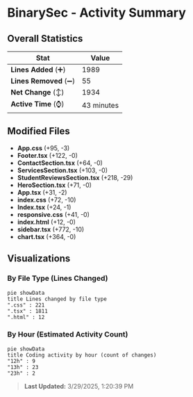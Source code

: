 # BinarySec - Activity Summary 

## Overall Statistics

| Stat                   | Value                                                             |
| ---------------------- | ----------------------------------------------------------------- |
| **Lines Added** (➕)   | 1989                                          |
| **Lines Removed** (➖) | 55                                        |
| **Net Change** (↕)    | 1934                |
| **Active Time** (⌚)   | 43 minutes |


## Modified Files
- **App.css** (+95, -3)
- **Footer.tsx** (+122, -0)
- **ContactSection.tsx** (+64, -0)
- **ServicesSection.tsx** (+103, -0)
- **StudentReviewsSection.tsx** (+218, -29)
- **HeroSection.tsx** (+71, -0)
- **App.tsx** (+31, -2)
- **index.css** (+72, -10)
- **Index.tsx** (+24, -1)
- **responsive.css** (+41, -0)
- **index.html** (+12, -0)
- **sidebar.tsx** (+772, -10)
- **chart.tsx** (+364, -0)

## Visualizations

### By File Type (Lines Changed)

```mermaid
pie showData
title Lines changed by file type
".css" : 221
".tsx" : 1811
".html" : 12
```

### By Hour (Estimated Activity Count)

```mermaid
pie showData
title Coding activity by hour (count of changes)
"12h" : 9
"13h" : 23
"23h" : 2
```


> **Last Updated:** 3/29/2025, 1:20:39 PM